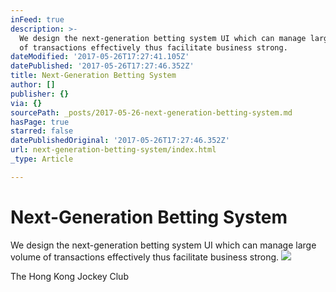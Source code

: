 ```yaml
---
inFeed: true
description: >-
  We design the next-generation betting system UI which can manage large volume
  of transactions effectively thus facilitate business strong.
dateModified: '2017-05-26T17:27:41.105Z'
datePublished: '2017-05-26T17:27:46.352Z'
title: Next-Generation Betting System
author: []
publisher: {}
via: {}
sourcePath: _posts/2017-05-26-next-generation-betting-system.md
hasPage: true
starred: false
datePublishedOriginal: '2017-05-26T17:27:46.352Z'
url: next-generation-betting-system/index.html
_type: Article

---
```

# Next-Generation Betting System

We design the next-generation betting system UI which can manage large volume of transactions effectively thus facilitate business strong.
![](https://s3-us-west-2.amazonaws.com/the-grid-img/p/6d07a16cd83b790e070cce660c5b07d902b31ec7.jpg)

<article style=""><p>The Hong Kong Jockey Club</p></article>